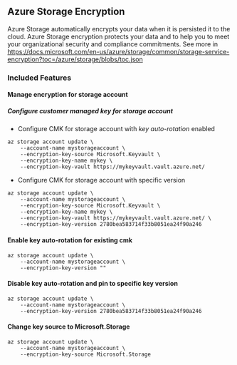 ## Azure Storage Encryption
Azure Storage automatically encrypts your data when it is persisted it to the cloud. Azure Storage encryption protects your data and to help you to meet your organizational security and compliance commitments. 
See more in
https://docs.microsoft.com/en-us/azure/storage/common/storage-service-encryption?toc=/azure/storage/blobs/toc.json

### Included Features

#### Manage encryption for storage account

##### Configure customer managed key for storage account
- Configure CMK for storage account with *key auto-rotation* enabled
```
az storage account update \
    --account-name mystorageaccount \
    --encryption-key-source Microsoft.Keyvault \
    --encryption-key-name mykey \
    --encryption-key-vault https://mykeyvault.vault.azure.net/
```

- Configure CMK for storage account with specific version
```
az storage account update \
    --account-name mystorageaccount \
    --encryption-key-source Microsoft.Keyvault \
    --encryption-key-name mykey \
    --encryption-key-vault https://mykeyvault.vault.azure.net/ \
    --encryption-key-version 2780bea583714f33b8051ea24f90a246
```

#### Enable key auto-rotation for existing cmk
```
az storage account update \
    --account-name mystorageaccount \
    --encryption-key-version ""
```

#### Disable key auto-rotation and pin to specific key version
```
az storage account update \
    --account-name mystorageaccount \
    --encryption-key-version 2780bea583714f33b8051ea24f90a246
```

#### Change key source to Microsoft.Storage
```
az storage account update \
    --account-name mystorageaccount \
    --encryption-key-source Microsoft.Storage
```
